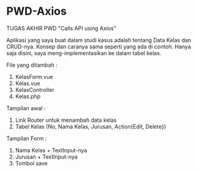 # PWD-Axios
TUGAS AKHIR PWD
"Calls API using Axios"

Aplikasi yang saya buat dalam studi kasus adalah tentang Data Kelas dan CRUD-nya. Konsep dan caranya sama seperti yang ada di contoh. Hanya saja disini, saya meng-implementasikan ke dalam tabel kelas.

File yang ditambah :
1. KelasForm.vue
2. Kelas.vue
3. KelasController
4. Kelas.php

Tampilan awal :
1. Link Router untuk menambah data kelas
2. Tabel Kelas (No, Nama Kelas, Jurusan, Action{Edit, Delete})

Tampilan Form :
1. Nama Kelas + TextInput-nya
2. Jurusan + TextInput-nya
3. Tombol save
